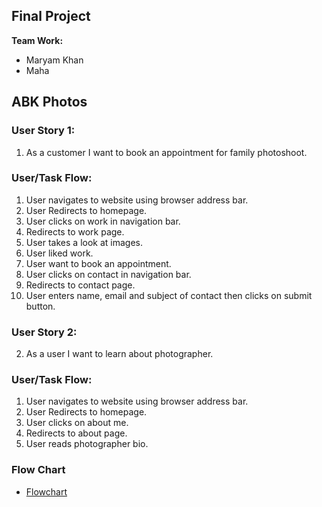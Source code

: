 ## Final Project

**Team Work:**

- Maryam Khan
- Maha

## ABK Photos

### User Story 1:

1. As a customer I want to book an appointment for family photoshoot.

### User/Task Flow:

1. User navigates to website using browser address bar.
2. User Redirects to homepage.
3. User clicks on work in navigation bar.
4. Redirects to work page.
5. User takes a look at images.
6. User liked work.
7. User want to book an appointment.
8. User clicks on contact in navigation bar.
9. Redirects to contact page.
10. User enters name, email and subject of contact then clicks on submit button.

### User Story 2:

2. As a user I want to learn about photographer.

### User/Task Flow:

1. User navigates to website using browser address bar.
2. User Redirects to homepage.
3. User clicks on about me.
4. Redirects to about page.
5. User reads photographer bio.

### Flow Chart

- [Flowchart](https://www.figma.com/file/uPvoVbfdzgSkOHnLSwrVK0/Abk_photos?node-id=0%3A1)
